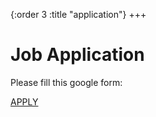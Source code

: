 {:order 3
 :title "application"}
+++

# Job Application

Please fill this google form:

[APPLY](https://docs.google.com/forms/d/e/1FAIpQLScq-J0zaqLhWYtllUkBL3OpY-t7OiqJEKPJHsbEKvM3EB1lbg/viewform "Application form -button")
